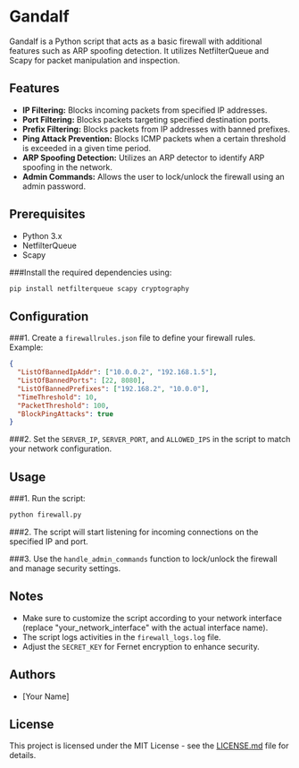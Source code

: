 # Gandalf

Gandalf is a Python script that acts as a basic firewall with additional features such as ARP spoofing detection. It utilizes NetfilterQueue and Scapy for packet manipulation and inspection.

## Features

- **IP Filtering:** Blocks incoming packets from specified IP addresses.
- **Port Filtering:** Blocks packets targeting specified destination ports.
- **Prefix Filtering:** Blocks packets from IP addresses with banned prefixes.
- **Ping Attack Prevention:** Blocks ICMP packets when a certain threshold is exceeded in a given time period.
- **ARP Spoofing Detection:** Utilizes an ARP detector to identify ARP spoofing in the network.
- **Admin Commands:** Allows the user to lock/unlock the firewall using an admin password.

## Prerequisites

- Python 3.x
- NetfilterQueue
- Scapy

###Install the required dependencies using:

```bash
pip install netfilterqueue scapy cryptography
```

## Configuration

###1. Create a `firewallrules.json` file to define your firewall rules. Example:

```json
{
  "ListOfBannedIpAddr": ["10.0.0.2", "192.168.1.5"],
  "ListOfBannedPorts": [22, 8080],
  "ListOfBannedPrefixes": ["192.168.2", "10.0.0"],
  "TimeThreshold": 10,
  "PacketThreshold": 100,
  "BlockPingAttacks": true
}
```

###2. Set the `SERVER_IP`, `SERVER_PORT`, and `ALLOWED_IPS` in the script to match your network configuration.

## Usage

###1. Run the script:

```bash
python firewall.py
```

###2. The script will start listening for incoming connections on the specified IP and port.

###3. Use the `handle_admin_commands` function to lock/unlock the firewall and manage security settings.

## Notes

- Make sure to customize the script according to your network interface (replace "your_network_interface" with the actual interface name).
- The script logs activities in the `firewall_logs.log` file.
- Adjust the `SECRET_KEY` for Fernet encryption to enhance security.

## Authors

- [Your Name]

## License

This project is licensed under the MIT License - see the [LICENSE.md](LICENSE.md) file for details.
